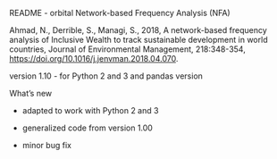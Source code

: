 README - orbital Network-based Frequency Analysis (NFA)

Ahmad, N., Derrible, S., Managi, S., 2018, A network-based frequency analysis of Inclusive Wealth to track sustainable development in world countries, Journal of Environmental Management, 218:348-354, https://doi.org/10.1016/j.jenvman.2018.04.070.

version 1.10 - for Python 2 and 3 and pandas version


What’s new

- adapted to work with Python 2 and 3

- generalized code from version 1.00

- minor bug fix
